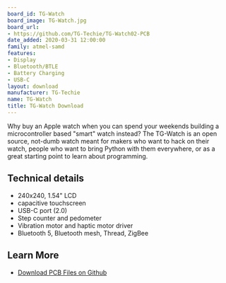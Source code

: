 ```yaml
---
board_id: TG-Watch
board_image: TG-Watch.jpg
board_url:
- https://github.com/TG-Techie/TG-Watch02-PCB
date_added: 2020-03-31 12:00:00
family: atmel-samd
features:
- Display
- Bluetooth/BTLE
- Battery Charging
- USB-C
layout: download
manufacturer: TG-Techie
name: TG-Watch
title: TG-Watch Download
---
```


Why buy an Apple watch when you can spend your weekends building a microcontroller based "smart" watch instead? The TG-Watch is an open source, not-dumb watch meant for makers who want to hack on their watch, people who want to bring Python with them everywhere, or as a great starting point to learn about programming.

## Technical details

* 240x240, 1.54" LCD
* capacitive touchscreen
* USB-C port (2.0)
* Step counter and pedometer
* Vibration motor and haptic motor driver
* Bluetooth 5, Bluetooth mesh, Thread, ZigBee

## Learn More

* [Download PCB Files on Github](https://github.com/TG-Techie/TG-Watch02-PCB)
